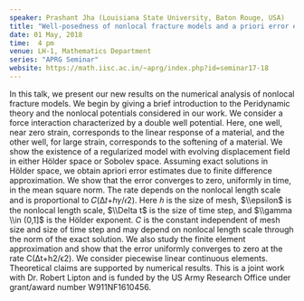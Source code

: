 ```yaml
---
speaker: Prashant Jha (Louisiana State University, Baton Rouge, USA)
title: "Well-posedness of nonlocal fracture models and a priori error estimates of numerical approximations"
date: 01 May, 2018
time:  4 pm
venue: LH-1, Mathematics Department
series: "APRG Seminar"
website: https://math.iisc.ac.in/~aprg/index.php?id=seminar17-18
---
```


In this talk, we present our new results on the numerical analysis of nonlocal fracture models. We begin by giving a brief introduction to the Peridynamic theory and the nonlocal potentials considered in our work. We consider a force interaction characterized by a double well potential. Here, one well, near zero strain, corresponds to the linear response of a material, and the other well, for large strain, corresponds to the softening of a material. We show the existence of a regularized model with evolving displacement field in either Hölder space or Sobolev space. Assuming exact solutions in Hölder space, we obtain apriori error estimates due to finite difference approximation. We show that the error converges to zero, uniformly in time, in the mean square norm. The rate depends on the nonlocal length scale and is proportional to 𝐶(Δ𝑡+ℎ𝛾/𝜖2). Here $ℎ$ is the size of mesh, $\\epsilon$ is the nonlocal length scale, $\\Delta t$ is the size of time step, and $\\gamma \\in (0,1]$ is the Hölder exponent. $C$ is the constant independent of mesh size and size of time step and may depend on nonlocal length scale through the norm of the exact solution. We also study the finite element approximation and show that the error uniformly converges to zero at the rate C(Δt+h2/ϵ2). We consider piecewise linear continuous elements. Theoretical claims are supported by numerical results. This is a joint work with Dr. Robert Lipton and is funded by the US Army Research Office under grant/award number W911NF1610456.
